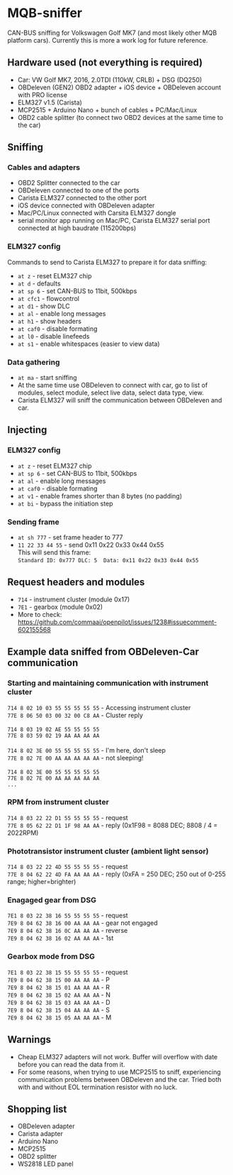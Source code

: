 # MQB-sniffer
CAN-BUS sniffing for Volkswagen Golf MK7 (and most likely other MQB platform cars).
Currently this is more a work log for future reference.

## Hardware used (not everything is required) ## 
* Car: VW Golf MK7, 2016, 2.0TDI (110kW, CRLB) + DSG (DQ250)
* OBDeleven (GEN2) OBD2 adapter + iOS device + OBDeleven account with PRO license
* ELM327 v1.5 (Carista)
* MCP2515 + Arduino Nano + bunch of cables + PC/Mac/Linux
* OBD2 cable splitter (to connect two OBD2 devices at the same time to the car)

## Sniffing ##
### Cables and adapters ###
* OBD2 Splitter connected to the car
* OBDeleven connected to one of the ports
* Carista ELM327 connected to the other port
* iOS device connected with OBDeleven adapter
* Mac/PC/Linux connected with Carsita ELM327 dongle
* serial monitor app running on Mac/PC, Carista ELM327 serial port connected at high baudrate (115200bps)

### ELM327 config ###
Commands to send to Carista ELM327 to prepare it for data sniffing:
* `at z` - reset ELM327 chip
* `at d` - defaults
* `at sp 6` - set CAN-BUS to 11bit, 500kbps
* `at cfc1` - flowcontrol
* `at d1` - show DLC
* `at al` - enable long messages
* `at h1` - show headers
* `at caf0` - disable formating
* `at l0` - disable linefeeds
* `at s1` - enable whitespaces (easier to view data)

### Data gathering ###
* `at ma` - start sniffing
* At the same time use OBDeleven to connect with car, go to list of modules, select  module, select live data, select data type, view.
* Carista ELM327 will sniff the communication between OBDeleven and car.

## Injecting ##
### ELM327 config ###
* `at z` - reset ELM327 chip
* `at sp 6` - set CAN-BUS to 11bit, 500kbps
* `at al` - enable long messages
* `at caf0` - disable formating
* `at v1` - enable frames shorter than 8 bytes (no padding)
* `at bi` - bypass the initiation step

### Sending frame ###
* `at sh 777` - set frame header to 777
* `11 22 33 44 55` - send 0x11 0x22 0x33 0x44 0x55<br />
This will send this frame:<br />
`Standard ID: 0x777 DLC: 5  Data: 0x11 0x22 0x33 0x44 0x55`


## Request headers and modules ##
* `714` - instrument cluster (module 0x17)
* `7E1` - gearbox (module 0x02)
* More to check: https://github.com/commaai/openpilot/issues/1238#issuecomment-602155568

## Example data sniffed from OBDeleven-Car communication ##
### Starting and maintaining communication with instrument cluster ###
`714 8 02 10 03 55 55 55 55 55` - Accessing instrument cluster<br>
`77E 8 06 50 03 00 32 00 C8 AA` - Cluster reply<br>
<br>
`714 8 03 19 02 AE 55 55 55 55`<br>
`77E 8 03 59 02 19 AA AA AA AA`<br>
<br>
`714 8 02 3E 00 55 55 55 55 55` - I'm here, don't sleep<br>
`77E 8 02 7E 00 AA AA AA AA AA` - not sleeping!<br>
<br>
`714 8 02 3E 00 55 55 55 55 55`<br>
`77E 8 02 7E 00 AA AA AA AA AA`<br>
`...`<br>

### RPM from instrument cluster ###
`714 8 03 22 22 D1 55 55 55 55` - request<br>
`77E 8 05 62 22 D1 1F 98 AA AA` - reply (0x1F98 = 8088 DEC; 8808 / 4 = 2022RPM)<br>

### Phototransistor instrument cluster (ambient light sensor) ###
`714 8 03 22 22 4D 55 55 55 55` - request<br>
`77E 8 04 62 22 4D FA AA AA AA` - reply (0xFA = 250 DEC; 250 out of 0-255 range; higher=brighter)<br>

### Enagaged gear from DSG ###
`7E1 8 03 22 38 16 55 55 55 55` - request<br>
`7E9 8 04 62 38 16 00 AA AA AA` - gear not engaged<br>
`7E9 8 04 62 38 16 0C AA AA AA` - reverse<br>
`7E9 8 04 62 38 16 02 AA AA AA` - 1st<br>

### Gearbox mode from DSG ###
`7E1 8 03 22 38 15 55 55 55 55` - request<br>
`7E9 8 04 62 38 15 00 AA AA AA` - P<br>
`7E9 8 04 62 38 15 01 AA AA AA` - R<br>
`7E9 8 04 62 38 15 02 AA AA AA` - N<br>
`7E9 8 04 62 38 15 03 AA AA AA` - D<br>
`7E9 8 04 62 38 15 04 AA AA AA` - S<br>
`7E9 8 04 62 38 15 05 AA AA AA` - M<br>

## Warnings ##
* Cheap ELM327 adapters will not work. Buffer will overflow with date before you can read the data from it.
* For some reasons, when trying to use MCP2515 to sniff, experiencing communication problems between OBDeleven and the car. Tried both with and without EOL termination resistor with no luck.

## Shopping list ##
* OBDeleven adapter
* Carista adapter
* Arduino Nano
* MCP2515
* OBD2 splitter
* WS2818 LED panel
